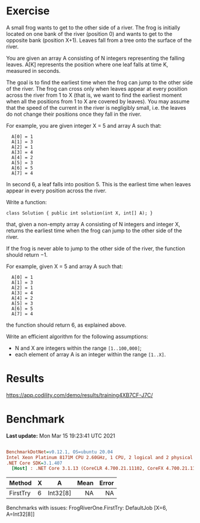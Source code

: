 ﻿# Exercise
A small frog wants to get to the other side of a river. The frog is initially located on one bank of the river (position 0) and wants to get to the opposite bank (position X+1). Leaves fall from a tree onto the surface of the river.

You are given an array A consisting of N integers representing the falling leaves. A[K] represents the position where one leaf falls at time K, measured in seconds.

The goal is to find the earliest time when the frog can jump to the other side of the river. The frog can cross only when leaves appear at every position across the river from 1 to X (that is, we want to find the earliest moment when all the positions from 1 to X are covered by leaves). You may assume that the speed of the current in the river is negligibly small, i.e. the leaves do not change their positions once they fall in the river.

For example, you are given integer X = 5 and array A such that:

```
  A[0] = 1
  A[1] = 3
  A[2] = 1
  A[3] = 4
  A[4] = 2
  A[5] = 3
  A[6] = 5
  A[7] = 4
```

In second 6, a leaf falls into position 5. This is the earliest time when leaves appear in every position across the river.

Write a function:

```
class Solution { public int solution(int X, int[] A); }
```

that, given a non-empty array A consisting of N integers and integer X, returns the earliest time when the frog can jump to the other side of the river.

If the frog is never able to jump to the other side of the river, the function should return −1.

For example, given X = 5 and array A such that:
```
  A[0] = 1
  A[1] = 3
  A[2] = 1
  A[3] = 4
  A[4] = 2
  A[5] = 3
  A[6] = 5
  A[7] = 4
```
the function should return 6, as explained above.

Write an efficient algorithm for the following assumptions:

- N and X are integers within the range `[1..100,000]`;
- each element of array A is an integer within the range `[1..X]`.


# Results
https://app.codility.com/demo/results/training4XB7CF-J7C/

# Benchmark

**Last update:** Mon Mar 15 19:23:41 UTC 2021

``` ini

BenchmarkDotNet=v0.12.1, OS=ubuntu 20.04
Intel Xeon Platinum 8171M CPU 2.60GHz, 1 CPU, 2 logical and 2 physical cores
.NET Core SDK=3.1.407
  [Host] : .NET Core 3.1.13 (CoreCLR 4.700.21.11102, CoreFX 4.700.21.11602), X64 RyuJIT


```
|   Method | X |        A | Mean | Error |
|--------- |-- |--------- |-----:|------:|
| FirstTry | 6 | Int32[8] |   NA |    NA |

Benchmarks with issues:
  FrogRiverOne.FirstTry: DefaultJob [X=6, A=Int32[8]]
